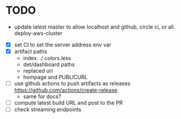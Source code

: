 # TODO

- update latest master to allow localhost and github, circle ci, or all. deploy-aws-cluster
- [x] set CI to set the server address env var
- [x] artifact paths
  - index. ./ colors.less
  - det/dashboard paths
  - replaced url
  - hompage and PUBLICURL
- [ ] use github actions to push artifacts as releases https://github.com/actions/create-release
  - same for docs?
- [ ] compute latest build URL and post to the PR
- [ ] check streaming endpoints 
